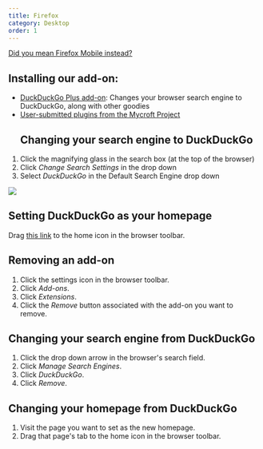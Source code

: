 ```yaml
---
title: Firefox
category: Desktop
order: 1
---
```

<html><body><a class="button" href="https://duck.co/help/mobile/firefox-android" id="ff-button"><i class="icon-mobile-phone"></i> Did you mean Firefox Mobile instead?</a>&#xD;
&#xD;
<p>&#xD;
</p><h2>Installing our add-on:</h2>&#xD;
<ul><li><a href="https://addons.mozilla.org/en-US/firefox/addon/duckduckgo-for-firefox/">DuckDuckGo Plus add-on</a>: Changes your browser search engine to DuckDuckGo, along with other goodies</li>&#xD;
<li><a href="http://mycroftproject.com/search-engines.html?name=duckduckgo">User-submitted plugins from the Mycroft Project</a></li>&#xD;
&#xD;
&#xD;
<p>&#xD;
</p><h2>Changing your search engine to DuckDuckGo</h2>&#xD;
</ul><ol><li>Click the magnifying glass in the search box (at the top of the browser)</li>&#xD;
<li>Click <em>Change Search Settings</em> in the drop down</li>&#xD;
<li>Select <em>DuckDuckGo</em> in the Default Search Engine drop down</li>&#xD;
</ol><img src="/edition-jekyll-template/images/0414748c67b001952330a2278b6d904c.jpg"><p>&#xD;
</p><h2>Setting DuckDuckGo as your homepage</h2>&#xD;
Drag <a href="https://duckduckgo.com">this link</a> to the home icon in the browser toolbar.&#xD;
&#xD;
&#xD;
<p>&#xD;
    </p><h2>Removing an add-on</h2>&#xD;
    <ol><li>Click the settings icon in the browser toolbar.</li>&#xD;
        <li>Click <em>Add-ons</em>.</li>&#xD;
        <li>Click <em>Extensions</em>.</li>&#xD;
        <li>Click the <em>Remove</em> button associated with the add-on you want to remove.</li>&#xD;
    </ol><p>&#xD;
    </p><h2>Changing your search engine from DuckDuckGo</h2>&#xD;
    <ol><li>Click the drop down arrow in the browser's search field.</li>&#xD;
        <li>Click <em>Manage Search Engines</em>.</li>&#xD;
        <li>Click <em>DuckDuckGo</em>.</li>&#xD;
        <li>Click <em>Remove</em>.</li>&#xD;
    </ol><p>&#xD;
    </p><h2>Changing your homepage from DuckDuckGo</h2>&#xD;
    <ol><li>Visit the page you want to set as the new homepage.</li>&#xD;
        <li>Drag that page's tab to the home icon in the browser toolbar.</li>&#xD;
    </ol><style type="text/css">&#xD;
    #ff-button {&#xD;
        margin-top: 16px;&#xD;
    }&#xD;
    .icon-mobile-phone {&#xD;
        font-size: 20px !important;&#xD;
        margin-right: 5px;&#xD;
    }&#xD;
</style></body></html>
